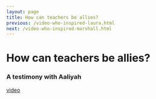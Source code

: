 ```yaml
---
layout: page
title: How can teachers be allies?
previous: /video-who-inspired-laura.html
next: /video-who-inspired-marshall.html
---
```


How can teachers be allies?
================
### A testimony with Aaliyah

[video](https://youtu.be/bT7_fmwz2hE)
